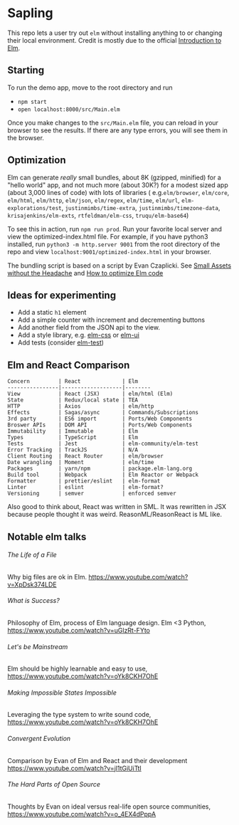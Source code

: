 # Sapling

This repo lets a user try out `elm` without installing anything to
or changing their local environment. Credit is mostly due to the
official [Introduction to Elm](https://guide.elm-lang.org).

## Starting
To run the demo app, move to the root directory and run
  * `npm start`
  * `open localhost:8000/src/Main.elm`

Once you make changes to the `src/Main.elm` file, you can reload in
your browser to see the results. If there are any type errors, you
will see them in the browser.

## Optimization 
Elm can generate *really* small bundles, about 8K (gzipped, minified)
for a "hello world" app, and not much more (about 30K?) for a modest
sized app (about 3,000 lines of code) with lots of libraries
( e.g.`elm/browser`, `elm/core`, `elm/html`, `elm/http`, `elm/json`,
`elm/regex`, `elm/time`, `elm/url`, `elm-explorations/test`,
`justinmimbs/time-extra`, `justinmimbs/timezone-data`,
`krisajenkins/elm-exts`, `rtfeldman/elm-css`, `truqu/elm-base64`)

To see this in action, run `npm run prod`. Run your favorite local
server and view the optimized-index.html file. For example, if you
have python3 installed, run `python3 -m http.server 9001` from the
root directory of the repo and view `localhost:9001/optimized-index.html`
in your browser.

The bundling script is based on a script by Evan Czaplicki.
See [Small Assets without the Headache](https://elm-lang.org/blog/small-assets-without-the-headache)
and [How to optimize Elm code](https://elm-lang.org/0.19.0/optimize)

## Ideas for experimenting
  * Add a static `h1` element
  * Add a simple counter with increment and decrementing buttons
  * Add another field from the JSON api to the view.
  * Add a style library, e.g. [elm-css](https://github.com/rtfeldman/elm-css) or [elm-ui](https://github.com/mdgriffith/elm-ui)
  * Add tests (consider [elm-test](https://github.com/elm-explorations/test))

## Elm and React Comparison

```
Concern         | React             | Elm
----------------|-------------------|--------
View            | React (JSX)       | elm/html (Elm)
State           | Redux/local state | TEA
HTTP            | Axios             | elm/http
Effects         | Sagas/async       | Commands/Subscriptions
3rd party       | ES6 import        | Ports/Web Components
Broswer APIs    | DOM API           | Ports/Web Components
Immutability    | Immutable         | Elm
Types           | TypeScript        | Elm
Tests           | Jest              | elm-community/elm-test
Error Tracking  | TrackJS           | N/A
Client Routing  | React Router      | elm/browser
Date wrangling  | Moment            | elm/time
Packages        | yarn/npm          | package.elm-lang.org
Build tool      | Webpack           | Elm Reactor or Webpack
Formatter       | prettier/eslint   | elm-format
Linter          | eslint            | elm-format?
Versioning      | semver            | enforced semver
```

Also good to think about, React was written in SML. It was rewritten in JSX because people thought it was weird. ReasonML/ReasonReact is ML like.

## Notable elm talks
###### The Life of a File
  Why big files are ok in Elm.
  https://www.youtube.com/watch?v=XpDsk374LDE

###### What is Success?
  Philosophy of Elm, process of Elm language design. Elm <3 Python, https://www.youtube.com/watch?v=uGlzRt-FYto

###### Let's be Mainstream
  Elm should be highly learnable and easy to use, https://www.youtube.com/watch?v=oYk8CKH7OhE

###### Making Impossible States Impossible
  Leveraging the type system to write sound code, https://www.youtube.com/watch?v=oYk8CKH7OhE

###### Convergent Evolution
  Comparison by Evan of Elm and React and their development https://www.youtube.com/watch?v=jl1tGiUiTtI

###### The Hard Parts of Open Source
  Thoughts by Evan on ideal versus real-life open source communities, https://www.youtube.com/watch?v=o_4EX4dPppA
